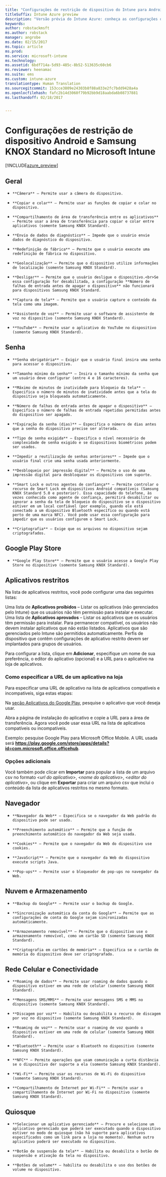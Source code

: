 ```yaml
---
title: "Configurações de restrição de dispositivo do Intune para Android"
titleSuffix: Intune Azure preview
description: "Versão prévia do Intune Azure: conheça as configurações do Intune que você pode usar para controlar as configurações do dispositivo e as funcionalidades dos dispositivos Android."
keywords: 
author: robstackmsft
ms.author: robstack
manager: angrobe
ms.date: 02/15/2017
ms.topic: article
ms.prod: 
ms.service: microsoft-intune
ms.technology: 
ms.assetid: 6bdf714a-5d93-485c-8b52-513635c60cb6
ms.reviewer: heenamac
ms.suite: ems
ms.custom: intune-azure
translationtype: Human Translation
ms.sourcegitcommit: 153cce3809e24303b8f88a833e2fc7bdd9428a4a
ms.openlocfilehash: fafc2b14d3060f79b92bb9d18aabda6b08737881
ms.lasthandoff: 02/18/2017


---
```


# <a name="android-and-samsung-knox-standard-device-restriction-settings-in-microsoft-intune"></a>Configurações de restrição de dispositivo Android e Samsung KNOX Standard no Microsoft Intune

[!INCLUDE[azure_preview](../includes/azure_preview.md)]

## <a name="general"></a>Geral
-     **Câmera** – Permite usar a câmera do dispositivo.
-     **Copiar e colar** – Permite usar as funções de copiar e colar no dispositivo.
-     **Compartilhamento de área de transferência entre os aplicativos** – Permite usar a área de transferência para copiar e colar entre aplicativos (somente Samsung KNOX Standard).
-     **Envio de dados de diagnóstico** – Impede que o usuário envie dados de diagnóstico do dispositivo.    
-     **Redefinição de fábrica** – Permite que o usuário execute uma redefinição de fábrica no dispositivo.
-     **Geolocalização** – Permite que o dispositivo utilize informações de localização (somente Samsung KNOX Standard).
-     **Desligar** – Permite que o usuário desligue o dispositivo.<br>Se essa configuração for desabilitada, a configuração **Número de falhas de entrada antes de apagar o dispositivo** não funcionará para dispositivos Samsung KNOX Standard.
-     **Captura de tela** – Permite que o usuário capture o conteúdo da tela como uma imagem.
-     **Assistente de voz** – Permite usar o software de assistente de voz no dispositivo (somente Samsung KNOX Standard).
-     **YouTube** – Permite usar o aplicativo do YouTube no dispositivo (somente Samsung KNOX Standard).

## <a name="password"></a>Senha
-     **Senha obrigatória** – Exigir que o usuário final insira uma senha para acessar o dispositivo.
-     **Tamanho mínimo da senha** – Insira o tamanho mínimo da senha que um usuário deve configurar (entre 4 e 16 caracteres).
-     **Máximo de minutos de inatividade para bloqueio da tela** – Especifica o número de minutos de inatividade antes que a tela do dispositivo seja bloqueada automaticamente.
-     **Número de falhas de entrada antes de apagar o dispositivo** – Especifica o número de falhas de entrada repetidas permitidas antes do dispositivo ser apagado.
-     **Expiração da senha (dias)** – Especifica o número de dias antes que a senha do dispositivo precise ser alterada.
-     **Tipo de senha exigida** – Especifica o nível necessário de complexidade de senha exigido e se dispositivos biométricos podem ser usados.
-     **Impedir a reutilização de senhas anteriores** – Impede que o usuário final crie uma senha usada anteriormente.
-     **Desbloqueio por impressão digital** – Permite o uso de uma impressão digital para desbloquear os dispositivos com suporte.
-     **Smart Lock e outros agentes de confiança** – Permite controlar o recurso de Smart Lock em dispositivos Android compatíveis (Samsung KNOX Standard 5.0 e posterior). Essa capacidade do telefone, às vezes conhecida como agente de confiança, permitirá desabilitar ou ignorar a senha da tela de bloqueio do dispositivo se o dispositivo estiver em um local confiável (por exemplo, quando ele está conectado a um dispositivo Bluetooth específico ou quando está perto de uma marca NFC). Você pode usar essa configuração para impedir que os usuários configurem o Smart Lock.
-     **Criptografia** – Exige que os arquivos no dispositivo sejam criptografados.

## <a name="google-play-store"></a>Google Play Store

-     **Google Play Store** – Permite que o usuário acesse a Google Play Store no dispositivo (somente Samsung KNOX Standard).

## <a name="restricted-apps"></a>Aplicativos restritos

Na lista de aplicativos restritos, você pode configurar uma das seguintes listas:

Uma lista de **Aplicativos proibidos** – Listar os aplicativos (não gerenciados pelo Intune) que os usuários não têm permissão para instalar e executar.
Uma lista de **Aplicativos aprovados** – Listar os aplicativos que os usuários têm permissão para instalar. Para permanecer compatível, os usuários não devem instalar aplicativos que não estão listados. Aplicativos que são gerenciados pelo Intune são permitidos automaticamente.
Perfis de dispositivo que contêm configurações de aplicativo restrito devem ser implantados para grupos de usuários.

Para configurar a lista, clique em **Adicionar**, especifique um nome de sua preferência, o editor do aplicativo (opcional) e a URL para o aplicativo na loja de aplicativos.

### <a name="how-to-specify-the-url-to-an-app-in-the-store"></a>Como especificar a URL de um aplicativo na loja

Para especificar uma URL de aplicativo na lista de aplicativos compatíveis e incompatíveis, siga estas etapas:

Na [seção Aplicativos do Google Play](https://play.google.com/store/apps), pesquise o aplicativo que você deseja usar.

Abra a página de instalação do aplicativo e copie a URL para a área de transferência. Agora você pode usar essa URL na lista de aplicativos compatíveis ou incompatíveis.

Exemplo: pesquise Google Play para Microsoft Office Mobile. A URL usada será **https://play.google.com/store/apps/details?id=com.microsoft.office.officehub**.

### <a name="additional-options"></a>Opções adicionais

Você também pode clicar em **Importar** para popular a lista de um arquivo csv no formato <*url do aplicativo*>, <*nome do aplicativo*>, <*editor do aplicativo*>, ou clique em **Exportar** para criar um arquivo csv que inclui o conteúdo da lista de aplicativos restritos no mesmo formato.        

## <a name="browser"></a>Navegador
-     **Navegador da Web** – Especifica se o navegador da Web padrão do dispositivo pode ser usado.
-     **Preenchimento automático** – Permite que a função de preenchimento automático do navegador da Web seja usada.
-     **Cookies** – Permite que o navegador da Web do dispositivo use cookies.
-     **JavaScript** – Permite que o navegador da Web do dispositivo execute scripts Java.
-     **Pop-ups** – Permite usar o bloqueador de pop-ups no navegador da Web.

## <a name="cloud-and-storage"></a>Nuvem e Armazenamento
-     **Backup do Google** – Permite usar o backup do Google.
-     **Sincronização automática da conta do Google** – Permite que as configurações de conta do Google sejam sincronizadas automaticamente.
-     **Armazenamento removível** – Permite que o dispositivo use o armazenamento removível, como um cartão SD (somente Samsung KNOX Standard).
-     **Criptografia em cartões de memória** – Especifica se o cartão de memória do dispositivo deve ser criptografado.

## <a name="cellular-and-connectivity"></a>Rede Celular e Conectividade
-     **Roaming de dados** – Permite usar roaming de dados quando o dispositivo estiver em uma rede de celular (somente Samsung KNOX Standard).
-     **Mensagens SMS/MMS** – Permite usar mensagens SMS e MMS no dispositivo (somente Samsung KNOX Standard).
-     **Discagem por voz** – Habilita ou desabilita o recurso de discagem por voz no dispositivo (somente Samsung KNOX Standard).
-     **Roaming de voz** – Permite usar o roaming de voz quando o dispositivo estiver em uma rede de celular (somente Samsung KNOX Standard).
-     **Bluetooth** – Permite usar o Bluetooth no dispositivo (somente Samsung KNOX Standard).
-     **NFC** – Permite operações que usam comunicação a curta distância se o dispositivo der suporte a ela (somente Samsung KNOX Standard).
-     **Wi-Fi** – Permite usar os recursos de Wi-Fi do dispositivo (somente Samsung KNOX Standard).
-     **Compartilhamento de Internet por Wi-Fi** – Permite usar o compartilhamento de Internet por Wi-Fi no dispositivo (somente Samsung KNOX Standard).

## <a name="kiosk"></a>Quiosque
-     **Selecionar um aplicativo gerenciado** – Procure e selecione um aplicativo gerenciado que poderá ser executado quando o dispositivo estiver no modo de quiosque (não há suporte para aplicativos especificados como um link para a loja no momento). Nenhum outro aplicativo poderá ser executado no dispositivo.
-     **Botão de suspensão da tela** – Habilita ou desabilita o botão de suspensão e ativação da tela no dispositivo.
-     **Botões de volume** – habilita ou desabilita o uso dos botões de volume no dispositivo.

